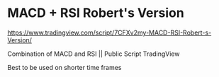 # MACD + RSI Robert's Version

https://www.tradingview.com/script/7CFXv2my-MACD-RSI-Robert-s-Version/

Combination of MACD and RSI || Public Script TradingView

Best to be used on shorter time frames
